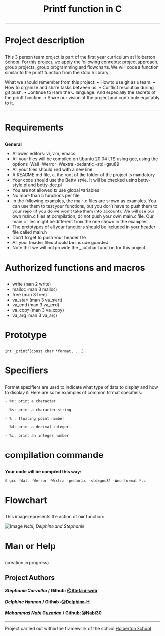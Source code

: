 # <p align="center">Printf function in C</p>
---------------------------------------------------------------------------------------------------------

# <p>Project description</p>

This 3 person team project is part of the first year curriculum at Holberton School. For this project, we apply the following concepts: project approach, group projects, group programming and flowcharts. We will code a function similar to the printf function from the stdio.h library.

What we should remember from this project:
      • How to use git as a team.
      • How to organize and share tasks between us.
      • Conflict resolution during git push.
      • Continue to learn the C language. And especially the secrets of the printf function.
      • Share our vision of the project and contribute equitably to it.

---------------------------------------------------------------------------------------------------------

# <p>Requirements</p>

**General**
- Allowed editors: vi, vim, emacs
- All your files will be compiled on Ubuntu 20.04 LTS using gcc, using the options -Wall -Werror -Wextra -pedantic -std=gnu89
- All your files should end with a new line
- A README.md file, at the root of the folder of the project is mandatory
- Your code should use the Betty style. It will be checked using betty-style.pl and betty-doc.pl
- You are not allowed to use global variables
- No more than 5 functions per file
- In the following examples, the main.c files are shown as examples. You can use them to test your functions, but you don’t have to push them to your repo (if you do we won’t take them into account).
We will use our own main.c files at compilation; do not push your own main.c file. Our main.c files might be different from the one shown in the examples
- The prototypes of all your functions should be included in your header file called main.h
- Don’t forget to push your header file
- All your header files should be include guarded
- Note that we will not provide the _putchar function for this project

# <p>Authorized functions and macros</p>

- write (man 2 write)
- malloc (man 3 malloc)
- free (man 3 free)
- va_start (man 3 va_start)
- va_end (man 3 va_end)
- va_copy (man 3 va_copy)
- va_arg (man 3 va_arg)

# <p>Prototype</p>

```
int _printf(const char *format, ...)
```
# <p>Specifiers</p>

Format specifiers are used to indicate what type of data to display and how to display it. Here are some examples of common format specifiers:

```
- %c: print a character

- %s: print a character string

- % : floating point number

- %d: print a decimal integer

- %i: print an integer number
```

# <p>compilation commande</p>

**Your code will be compiled this way:**

```
$ gcc -Wall -Werror -Wextra -pedantic -std=gnu89 -Wno-format *.c
```

# <p>Flowchart</p>

This image represents the action of our function:

![Image](https://cdn.discordapp.com/attachments/1212359396739252225/1222206852117434438/IMG_2838.jpg?ex=66155fd5&is=6602ead5&hm=c136ebf98d35c9eb98e522f4af82afce007cc9c6f025ec5edb18867499c181a2&)
*Nabi, Delphine and Stephanie*


# <p>Man or Help</p>

(creation in progress)

## Project Authors
#### *Stephanie Carvalho* / Github: [@Stefani-web](https://github.com/Stefani-web)
#### *Delphine Hannon* / Github :[@Delphine-H](https://github.com/Delphine-H)
#### *Mohammad Nabi Guzarian* / Github: [@Nabi30](https://github.com/Nabi30)
--------------------------------------------------------------------------------
Project carried out within the framework of the school [Holberton School](https://www.holbertonschool.com/)

